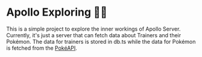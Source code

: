 # Apollo Exploring 👨‍🚀

This is a simple project to explore the inner workings of Apollo Server. Currently, it's just a server that can fetch data about Trainers and their Pokémon. The data for trainers is stored in db.ts while the data for Pokémon is fetched from the [PokéAPI](https://pokeapi.co/).
